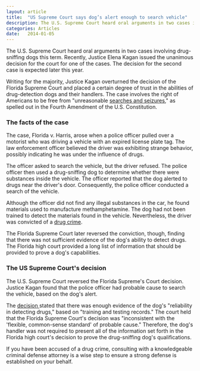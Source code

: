 ```yaml
---
layout: article
title:  "US Supreme Court says dog’s alert enough to search vehicle"
description: The U.S. Supreme Court heard oral arguments in two cases involving drug-sniffing dogs this term. Recently, Justice Elena Kagan issued the unanimous decision for the court for one of the cases. The decision for the second case is expected later this year.
categories: Articles 
date:   2014-01-05
---
```



<p>The U.S. Supreme Court heard oral arguments in two cases involving drug-sniffing dogs this term. Recently, Justice Elena Kagan issued the unanimous decision for the court for one of the cases. The decision for the second case is expected later this year.</p><p>Writing for the majority, Justice Kagan overturned the decision of the Florida Supreme Court and placed a certain degree of trust in the abilities of drug-detection dogs and their handlers. The case involves the right of Americans to be free from "unreasonable <a href="/Drug-Charges/Search-and-Seizure.html">searches and seizures</a>," as spelled out in the Fourth Amendment of the U.S. Constitution.</p><h3>The facts of the case</h3><p>The case, Florida v. Harris, arose when a police officer pulled over a motorist who was driving a vehicle with an expired license plate tag. The law enforcement officer believed the driver was exhibiting strange behavior, possibly indicating he was under the influence of drugs.</p><p>The officer asked to search the vehicle, but the driver refused. The police officer then used a drug-sniffing dog to determine whether there were substances inside the vehicle. The officer reported that the dog alerted to drugs near the driver's door. Consequently, the police officer conducted a search of the vehicle.</p><p>Although the officer did not find any illegal substances in the car, he found materials used to manufacture methamphetamine. The dog had not been trained to detect the materials found in the vehicle. Nevertheless, the driver was convicted of a <a href="/Drug-Charges/Drug-Charges.html">drug crime</a>.</p><p>The Florida Supreme Court later reversed the conviction, though, finding that there was not sufficient evidence of the dog's ability to detect drugs. The Florida high court provided a long list of information that should be provided to prove a dog's capabilities.</p><h3>The US Supreme Court's decision</h3><p>The U.S. Supreme Court reversed the Florida Supreme's Court decision. Justice Kagan found that the police officer had probable cause to search the vehicle, based on the dog's alert.</p><p>The <a href="http://www.supremecourt.gov/opinions/12pdf/11-817_5if6.pdf" target="_blank">decision </a>stated that there was enough evidence of the dog's "reliability in detecting drugs," based on "training and testing records." The court held that the Florida Supreme Court's decision was "inconsistent with the 'flexible, common-sense standard' of probable cause." Therefore, the dog's handler was not required to present all of the information set forth in the Florida high court's decision to prove the drug-sniffing dog's qualifications.</p><p>If you have been accused of a drug crime, consulting with a knowledgeable criminal defense attorney is a wise step to ensure a strong defense is established on your behalf.</p>